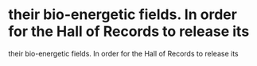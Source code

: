 # their bio-energetic fields. In order for the Hall of Records to release its

their bio-energetic fields. In order for the Hall of Records to release its